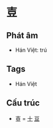 # 壴

## Phát âm
* Hán Việt: trú

## Tags
* Hán Việt

## Cấu trúc
* 壴 = [十](十.md) [豆](豆.md)

<script>window.HANZI_FIELD='壴';</script>